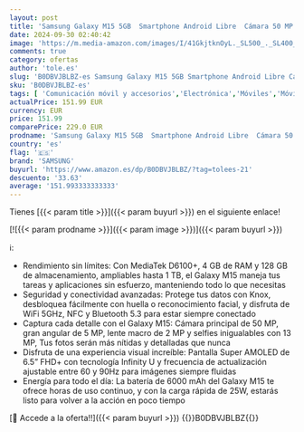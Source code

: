 ```yaml
---
layout: post
title: 'Samsung Galaxy M15 5GB  Smartphone Android Libre  Cámara 50 MP  Batería de Larga Duración  128 GB  Azul Oscuro  Versión Española '
date: 2024-09-30 02:40:42
image: 'https://m.media-amazon.com/images/I/41GkjtknOyL._SL500_._SL400_.jpg'
comments: true
category: ofertas
author: 'tole.es'
slug: 'B0DBVJBLBZ-es Samsung Galaxy M15 5GB Smartphone Android Libre Cámara 50...'
sku: 'B0DBVJBLBZ-es'
tags: [ 'Comunicación móvil y accesorios','Electrónica','Móviles','Móviles y smartphones libres','android','samsung','🇪🇸', ]
actualPrice: 151.99 EUR
currency: EUR
price: 151.99
comparePrice: 229.0 EUR
prodname: 'Samsung Galaxy M15 5GB  Smartphone Android Libre  Cámara 50 MP  Batería de Larga Duración  128 GB  Azul Oscuro  Versión Española '
country: 'es'
flag: '🇪🇸'
brand: 'SAMSUNG'
buyurl: 'https://www.amazon.es/dp/B0DBVJBLBZ/?tag=tolees-21'
descuento: '33.63'
average: '151.993333333333'
---
```


Tienes [{{< param title >}}]({{< param buyurl >}}) en el siguiente enlace!

[![{{< param prodname >}}]({{< param image >}})]({{< param buyurl >}})

ℹ️:

- Rendimiento sin límites: Con MediaTek D6100+, 4 GB de RAM y 128 GB de almacenamiento, ampliables hasta 1 TB, el Galaxy M15 maneja tus tareas y aplicaciones sin esfuerzo, manteniendo todo lo que necesitas
- Seguridad y conectividad avanzadas: Protege tus datos con Knox, desbloquea fácilmente con huella o reconocimiento facial, y disfruta de WiFi 5GHz, NFC y Bluetooth 5.3 para estar siempre conectado
- Captura cada detalle con el Galaxy M15: Cámara principal de 50 MP, gran angular de 5 MP, lente macro de 2 MP y selfies inigualables con 13 MP, Tus fotos serán más nítidas y detalladas que nunca
- Disfruta de una experiencia visual increíble: Pantalla Super AMOLED de 6.5” FHD+ con tecnología Infinity U y frecuencia de actualización ajustable entre 60 y 90Hz para imágenes siempre fluidas
- Energía para todo el día: La batería de 6000 mAh del Galaxy M15 te ofrece horas de uso continuo, y con la carga rápida de 25W, estarás listo para volver a la acción en poco tiempo

[🛒 Accede a la oferta!!]({{< param buyurl >}})
{{<world>}}B0DBVJBLBZ{{</world>}}
